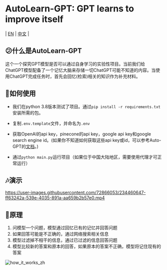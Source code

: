 # AutoLearn-GPT: GPT learns to improve itself

| [EN](https://github.com/Reason-Wang/SelfLearnGPT/blob/main/README.md) | [中文](https://github.com/Reason-Wang/SelfLearnGPT/blob/main/docs/README-ZH.md) |

## 😕什么是AutoLearn-GPT

这个一个探究GPT模型是否可以通过自身学习的实验性项目。当前我们给ChatGPT模型配备了一个记忆大脑来存储一切ChatGPT可能不知道的内容。当使用ChatGPT完成任务时，首先会回忆(检索)相关的知识作为补充材料。

## 🧰如何使用

+ 我们在python 3.8版本测试了项目。通过`pip install -r requirements.txt`安装所需的包。

+ 复制`.env.template`文件，并命名为`.env`
+ 获取OpenAI的api key，pinecone的api key，google api key和google search engine id。(如果你不知道如何获取这些api key或id，可以参考Auto-GPT的[文档](https://significant-gravitas.github.io/Auto-GPT/configuration/search/)。) 
+ 通过`python main.py`运行项目（如果位于中国大陆地区，需要使用代理才可正常运行）

## 🎶演示

https://user-images.githubusercontent.com/72866053/234460647-ff63242a-539e-4035-891a-aa659b2b57e0.mp4

## 📖原理

1. 问模型一个问题，模型通过回忆已有的记忆并回答问题
2. 如果回答可能是不正确的，通过网络搜索相关信息
3. 模型过滤掉不相干的信息，通过已过滤的信息回答问题
4. 模型比较新的答案和原本的回答，如果原本的答案不正确，模型将记住现有的答案

![how_it_works_zh](https://user-images.githubusercontent.com/72866053/234229415-272352da-0df4-40b9-842f-2979c9e36a1d.png)
